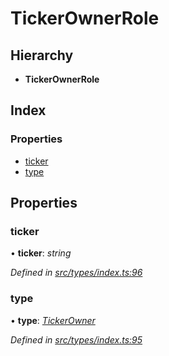 # TickerOwnerRole

## Hierarchy

* **TickerOwnerRole**

## Index

### Properties

* [ticker](tickerownerrole.md#ticker)
* [type](tickerownerrole.md#type)

## Properties

### ticker

• **ticker**: _string_

_Defined in_ [_src/types/index.ts:96_](https://github.com/PolymathNetwork/polymesh-sdk/blob/bf2b7a12/src/types/index.ts#L96)

### type

• **type**: [_TickerOwner_](../enums/roletype.md#tickerowner)

_Defined in_ [_src/types/index.ts:95_](https://github.com/PolymathNetwork/polymesh-sdk/blob/bf2b7a12/src/types/index.ts#L95)

